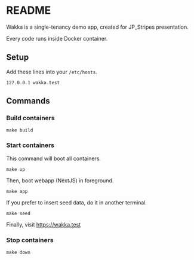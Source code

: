 # README

Wakka is a single-tenancy demo app, created for JP_Stripes presentation.

Every code runs inside Docker container.

## Setup

Add these lines into your `/etc/hosts`.

    127.0.0.1 wakka.test

## Commands

### Build containers

    make build

### Start containers

This command will boot all containers.

    make up

Then, boot webapp (NextJS) in foreground.

    make app

If you prefer to insert seed data, do it in another terminal.

    make seed

Finally, visit <https://wakka.test>

### Stop containers

    make down
